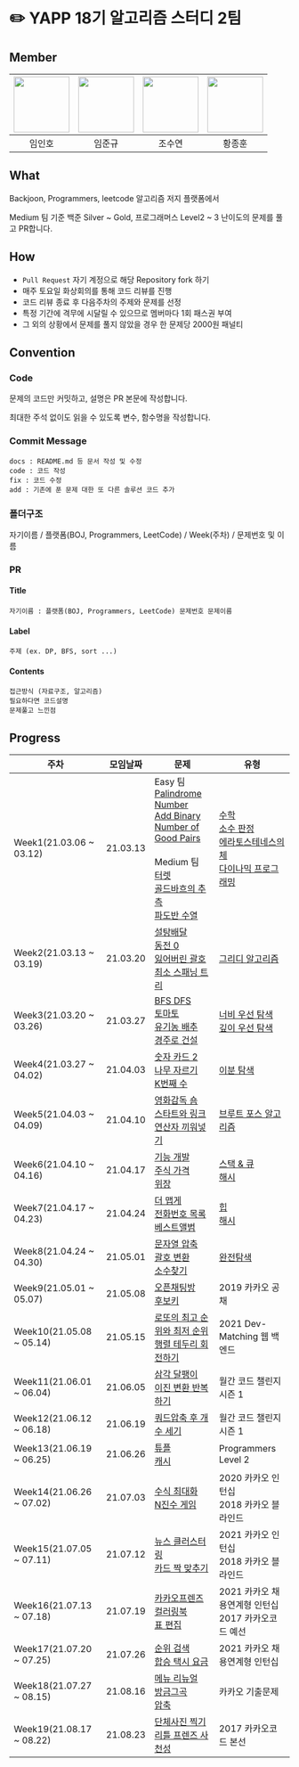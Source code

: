 
# ✏️ YAPP 18기 알고리즘 스터디 2팀  



## Member

| [<img src="https://avatars.githubusercontent.com/inho2736" width="100">](https://github.com/inho2736)| [<img src="https://avatars.githubusercontent.com/Limm-jk" width="100">](https://github.com/Limm-jk) | [<img src="https://avatars.githubusercontent.com/jopopcorn" width="100">](https://github.com/jopopcorn) | [<img src="https://avatars.githubusercontent.com/ybell1028" width="100">](https://github.com/ybell1028) |
| :-----------------------------------: | :---------------------------------------: | :-------------------------------------: | :-------------------------------------: |
| 임인호 | 임준규 | 조수연 | 황종훈 |


## What

Backjoon,  Programmers, leetcode 알고리즘 저지 플랫폼에서

Medium 팀 기준 백준 Silver ~ Gold, 프로그래머스 Level2 ~ 3 난이도의 문제를 풀고 PR합니다.

## How

* `Pull Request` 자기 계정으로 해당 Repository fork 하기
* 매주 토요일 화상회의를 통해 코드 리뷰를 진행
* 코드 리뷰 종료 후 다음주차의 주제와 문제를 선정
* 특정 기간에 격무에 시달릴 수 있으므로 멤버마다 1회 패스권 부여
* 그 외의 상황에서 문제를 풀지 않았을 경우 한 문제당 2000원 패널티


## Convention

### Code 

  문제의 코드만 커밋하고, 설명은 PR 본문에 작성합니다.

  최대한 주석 없이도 읽을 수 있도록 변수, 함수명을 작성합니다.
  

### Commit Message

  ```
  docs : README.md 등 문서 작성 및 수정
  code : 코드 작성
  fix : 코드 수정
  add : 기존에 푼 문제 대한 또 다른 솔루션 코드 추가
  ```

### 폴더구조 

  자기이름 / 플랫폼(BOJ, Programmers, LeetCode) / Week(주차) / 문제번호 및 이름

### PR 

  #### Title   

    자기이름 : 플랫폼(BOJ, Programmers, LeetCode) 문제번호 문제이름

  #### Label  

    주제 (ex. DP, BFS, sort ...) 

  #### Contents 

    접근방식 (자료구조, 알고리즘)
    필요하다면 코드설명
    문제풀고 느낀점
    
## Progress
| 주차 | 모임날짜 | 문제 | 유형 |
|--|--|--|--|
| Week1(21.03.06 ~ 03.12) | 21.03.13 | Easy 팀 <br> [Palindrome Number](https://leetcode.com/problems/palindrome-number/) <br> [Add Binary](https://leetcode.com/problems/add-binary/) <br> [Number of Good Pairs](https://leetcode.com/problems/number-of-good-pairs/) <br> <br> Medium 팀 <br> [터렛](https://www.acmicpc.net/problem/1002)<br> [골드바흐의 추측](https://www.acmicpc.net/problem/9020) <br> [파도반 수열](https://www.acmicpc.net/problem/9461) | [수학](https://www.acmicpc.net/problemset?sort=ac_desc&algo=124) <br> [소수 판정](https://www.acmicpc.net/problemset?sort=ac_desc&algo=9) <br> [에라토스테네스의 체](https://www.acmicpc.net/problemset?sort=ac_desc&algo=67) <br> [다이나믹 프로그래밍](https://www.acmicpc.net/problemset?sort=ac_desc&algo=25) |
| Week2(21.03.13 ~ 03.19) | 21.03.20 |[설탕배달](https://www.acmicpc.net/problem/2839) <br> [동전 0](https://www.acmicpc.net/problem/11047) <br> [잃어버린 괄호](https://www.acmicpc.net/problem/1541) <br> [최소 스패닝 트리](https://www.acmicpc.net/problem/1197)| [그리디 알고리즘](https://www.acmicpc.net/problemset?sort=ac_desc&algo=33) |
| Week3(21.03.20 ~ 03.26) | 21.03.27 |[BFS DFS](https://www.acmicpc.net/problem/1260) <br> [토마토](https://www.acmicpc.net/problem/7576) <br> [유기농 배추](https://www.acmicpc.net/problem/1012) <br> [경주로 건설](https://programmers.co.kr/learn/courses/30/lessons/67259)| [너비 우선 탐색](https://www.acmicpc.net/problemset?sort=ac_desc&algo=126) </br> [깊이 우선 탐색](https://www.acmicpc.net/problemset?sort=ac_desc&algo=127) |
| Week4(21.03.27 ~ 04.02) | 21.04.03 |[숫자 카드 2](https://www.acmicpc.net/problem/10816) <br> [나무 자르기](https://www.acmicpc.net/problem/2805) <br> [K번째 수](https://www.acmicpc.net/problem/1300) <br>| [이분 탐색](https://www.acmicpc.net/problemset?sort=ac_desc&algo=12)|
| Week5(21.04.03 ~ 04.09) | 21.04.10 |[영화감독 숌](https://www.acmicpc.net/problem/1436) <br> [스타트와 링크](https://www.acmicpc.net/problem/14889) <br> [연산자 끼워넣기](https://www.acmicpc.net/problem/14888) <br>| [브루트 포스 알고리즘](https://www.acmicpc.net/problemset?sort=ac_desc&algo=125)|
| Week6(21.04.10 ~ 04.16) | 21.04.17 |[기능 개발](https://programmers.co.kr/learn/courses/30/lessons/42586) <br> [주식 가격](https://programmers.co.kr/learn/courses/30/lessons/42584) <br> [위장](https://programmers.co.kr/learn/courses/30/lessons/42578) <br>| [스택 & 큐](https://programmers.co.kr/learn/courses/30/parts/12081) <br> [해시](https://programmers.co.kr/learn/courses/30/parts/12077)|
| Week7(21.04.17 ~ 04.23) | 21.04.24 |[더 맵게](https://programmers.co.kr/learn/courses/30/lessons/42626) <br> [전화번호 목록](https://programmers.co.kr/learn/courses/30/lessons/42577) <br> [베스트앨범](https://programmers.co.kr/learn/courses/30/lessons/42579) <br>| [힙](https://programmers.co.kr/learn/courses/30/parts/12117) <br> [해시](https://programmers.co.kr/learn/courses/30/parts/12077)|
| Week8(21.04.24 ~ 04.30) | 21.05.01 |[문자열 압축](https://programmers.co.kr/learn/courses/30/lessons/60057) <br> [괄호 변환](https://programmers.co.kr/learn/courses/30/lessons/60058) <br> [소수찾기](https://programmers.co.kr/learn/courses/30/lessons/42839) <br>| [완전탐색](https://programmers.co.kr/learn/courses/30/parts/12230)|
| Week9(21.05.01 ~ 05.07) | 21.05.08 |[오픈채팅방](https://programmers.co.kr/learn/courses/30/lessons/42888) <br> [후보키](https://programmers.co.kr/learn/courses/30/lessons/42890) <br> | 2019 카카오 공채 |
| Week10(21.05.08 ~ 05.14) | 21.05.15 |[로또의 최고 순위와 최저 순위](https://programmers.co.kr/learn/courses/30/lessons/77484) <br> [행렬 테두리 회전하기](https://programmers.co.kr/learn/courses/30/lessons/77485) <br> | 2021 Dev-Matching 웹 백엔드 |
| Week11(21.06.01 ~ 06.04) | 21.06.05 |[삼각 달팽이](https://programmers.co.kr/learn/courses/30/lessons/68645) <br> [이진 변환 반복하기](https://programmers.co.kr/learn/courses/30/lessons/70129) <br> | 월간 코드 챌린지 시즌 1 |
| Week12(21.06.12 ~ 06.18) | 21.06.19 |[쿼드압축 후 개수 세기](https://programmers.co.kr/learn/courses/30/lessons/68936) <br> | 월간 코드 챌린지 시즌 1 |
| Week13(21.06.19 ~ 06.25) | 21.06.26 |[튜플](https://programmers.co.kr/learn/courses/30/lessons/64065) <br> [캐시](https://programmers.co.kr/learn/courses/30/lessons/17680) <br> | Programmers Level 2 |
| Week14(21.06.26 ~ 07.02) | 21.07.03 |[수식 최대화](https://programmers.co.kr/learn/courses/30/lessons/67257) <br> [N진수 게임](https://programmers.co.kr/learn/courses/30/lessons/17687) <br> | 2020 카카오 인턴십 <br> 2018 카카오 블라인드 |
| Week15(21.07.05 ~ 07.11) | 21.07.12 |[뉴스 클러스터링](https://programmers.co.kr/learn/courses/30/lessons/17677) <br> [카드 짝 맞추기](https://programmers.co.kr/learn/courses/30/lessons/72415) <br> | 2021 카카오 인턴십 <br> 2018 카카오 블라인드 |
| Week16(21.07.13 ~ 07.18) | 21.07.19 |[카카오프렌즈 컬러링북](https://programmers.co.kr/learn/courses/30/lessons/1829) <br> [표 편집](https://programmers.co.kr/learn/courses/30/lessons/81303) <br> | 2021 카카오 채용연계형 인턴십 <br> 2017 카카오코드 예선 |
| Week17(21.07.20 ~ 07.25) | 21.07.26 |[순위 검색](https://programmers.co.kr/learn/courses/30/lessons/72412) <br> [합승 택시 요금](https://programmers.co.kr/learn/courses/30/lessons/72413) <br> | 2021 카카오 채용연계형 인턴십 |
| Week18(21.07.27 ~ 08.15) | 21.08.16 |[메뉴 리뉴얼](https://programmers.co.kr/learn/courses/30/lessons/72411) <br> [방금그곡](https://programmers.co.kr/learn/courses/30/lessons/17683) <br> [압축](https://programmers.co.kr/learn/courses/30/lessons/17684) <br> | 카카오 기출문제 |
| Week19(21.08.17 ~ 08.22) | 21.08.23 |[단체사진 찍기](https://programmers.co.kr/learn/courses/30/lessons/1835) <br> [리틀 프렌즈 사천성](https://programmers.co.kr/learn/courses/30/lessons/1836) <br> | 2017 카카오코드 본선 |
